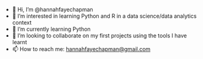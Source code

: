 - 👋 Hi, I’m @hannahfayechapman
- 👀 I’m interested in learning Python and R in a data science/data analytics context
- 🌱 I’m currently learning Python 
- 💞️ I’m looking to collaborate on my first projects using the tools I have learnt
- 📫 How to reach me: hannahfayechapman@gmail.com

<!---
hannahfayechapman/hannahfayechapman is a ✨ special ✨ repository because its `README.md` (this file) appears on your GitHub profile.
You can click the Preview link to take a look at your changes.
--->
